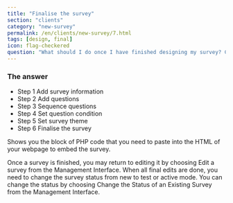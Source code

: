 ```yaml
---
title: "Finalise the survey"
section: "clients"
category: "new-survey"
permalink: /en/clients/new-survey/7.html
tags: [design, final]
icon: flag-checkered
question: "What should I do once I have finished designing my survey? Can I start the next step of data collection right away?"
---
```


### <i class="pe-anchor pe-fw"></i> The answer

<ul class="progress-tracker progress-tracker--text progress-tracker--center">
  <li class="progress-step is-completed">
    <span class="progress-marker"></span>
    <span class="progress-text">
      <span class="progress-title">Step 1</span>
      Add survey information
    </span>
  </li>
  <li class="progress-step is-completed">
    <span class="progress-marker"></span>
    <span class="progress-text">
      <span class="progress-title">Step 2</span>
      Add questions
    </span>
  </li>
  <li class="progress-step is-completed">
    <span class="progress-marker"></span>
    <span class="progress-text">
      <span class="progress-title">Step 3</span>
      Sequence questions
    </span>
  </li>
  <li class="progress-step is-completed">
    <span class="progress-marker"></span>
    <span class="progress-text">
      <span class="progress-title">Step 4</span>
      Set question condition
    </span>
  </li>
  <li class="progress-step is-completed">
    <span class="progress-marker"></span>
    <span class="progress-text">
      <span class="progress-title">Step 5</span>
      Set survey theme
    </span>
  </li>
  <li class="progress-step is-active">
    <span class="progress-marker"></span>
    <span class="progress-text">
      <span class="progress-title">Step 6</span>
      Finalise the survey
    </span>
  </li>
</ul>

Shows you the block of PHP code that you need to paste into the HTML of your webpage to embed the survey.

Once a survey is finished, you may return to editing it by choosing Edit a survey from the Management Interface. When all final edits are done, you need to change the survey status from new to test or active mode. You can change the status by choosing Change the Status of an Existing Survey from the Management Interface.
